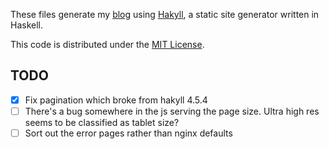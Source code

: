 These files generate my [blog](http://axiomatic.neophilus.net) using [Hakyll](http://jaspervdj.be/hakyll/), a static site generator written in Haskell.

This code is distributed under the [MIT License](http://opensource.org/licenses/MIT).


## TODO

* [x] Fix pagination which broke from hakyll 4.5.4
* [ ] There's a bug somewhere in the js serving the page size. Ultra high res seems to be classified as tablet size?
* [ ] Sort out the error pages rather than nginx defaults

